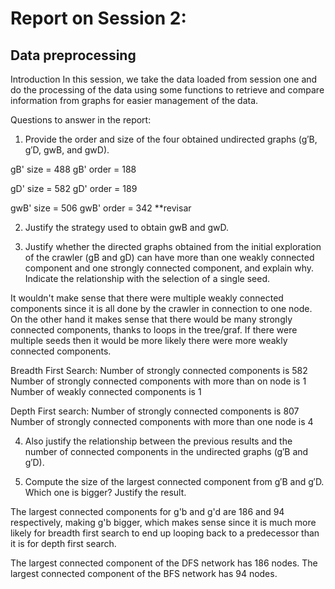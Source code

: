 # Report on Session 2: 
## Data preprocessing

Introduction
In this session, we take the data loaded from session one and do the processing of the data using some functions to retrieve and compare information from graphs for easier management of the data. 


Questions to answer in the report:

1. Provide the order and size of the four obtained undirected graphs (g′B, g′D, gwB, and gwD).

gB' size = 488 	gB' order = 188 

gD' size = 582 	gD' order = 189

gwB' size = 506 gwB' order = 342  **revisar


2. Justify the strategy used to obtain gwB and gwD.



3. Justify whether the directed graphs obtained from the initial exploration of the crawler (gB and gD) can have more than one weakly connected component and one strongly connected component, and explain why. Indicate the relationship with the selection of a single seed.

It wouldn't make sense that there were multiple weakly connected components since it is all done by the crawler in connection to one node. On the other hand it makes sense that there would be many strongly connected components, thanks to loops in the tree/graf. If there were multiple seeds then it would be more likely  there were more weakly connected components.

Breadth First Search:
Number of strongly connected components is 582
Number of strongly connected components with more than on node is 1
Number of weakly connected components is 1



Depth First search:
Number of strongly connected components is 807
Number of strongly connected components with more than one node is 4



4. Also justify the relationship between the previous results and the number of connected components in the undirected graphs (g′B and g′D).

5. Compute the size of the largest connected component from g′B and g′D. Which one is bigger? Justify the result.

The largest connected components for g'b and g'd are 186 and 94 respectively, making g'b bigger, which makes sense since it is much more likely for breadth first search to end up looping back to a predecessor than it is for depth first search.

The largest connected component of the DFS network has 186 nodes.
The largest connected component of the BFS network has 94 nodes.



